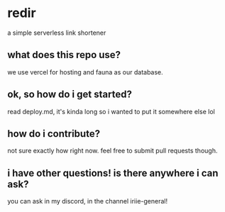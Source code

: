 # redir
a simple serverless link shortener

## what does this repo use?
we use vercel for hosting and fauna as our database.

## ok, so how do i get started?
read deploy.md, it's kinda long so i wanted to put it somewhere else lol

## how do i contribute?
not sure exactly how right now. feel free to submit pull requests though.

## i have other questions! is there anywhere i can ask?
you can ask in my discord, in the channel iriie-general!